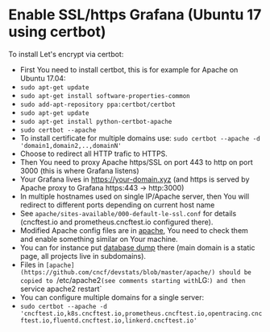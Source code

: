 # Enable SSL/https Grafana (Ubuntu 17 using certbot)

To install Let's encrypt via certbot:

- First You need to install certbot, this is for example for Apache on Ubuntu 17.04:
- `sudo apt-get update`
- `sudo apt-get install software-properties-common`
- `sudo add-apt-repository ppa:certbot/certbot`
- `sudo apt-get update`
- `sudo apt-get install python-certbot-apache`
- `sudo certbot --apache`
- To install certificate for multiple domains use: `sudo certbot --apache -d 'domain1,domain2,..,domainN'`
- Choose to redirect all HTTP trafic to HTTPS.
- Then You need to proxy Apache https/SSL on port 443 to http on port 3000 (this is where Grafana listens)
- Your Grafana lives in https://your-domain.xyz (and https is served by Apache proxy to Grafana https:443 -> http:3000)
- In multiple hostnames used on single IP/Apache server, then You will redirect to different ports depending on current host name
- See `apache/sites-available/000-default-le-ssl.conf` for details (cncftest.io and prometheus.cncftest.io configured there).
- Modified Apache config files are in [apache](https://github.com/cncf/devstats/blob/master/apache/), You need to check them and enable something similar on Your machine.
- You can for instance put [database dump](https://devstats.cncf.io/gha.sql.xz) there (main domain is a static page, all projects live in subdomains).
- Files in `[apache](https://github.com/cncf/devstats/blob/master/apache/) should be copied to `/etc/apache2` (see comments starting with `LG:`) and then `service apache2 restart`
- You can configure multiple domains for a single server:
- `sudo certbot --apache -d 'cncftest.io,k8s.cncftest.io,prometheus.cncftest.io,opentracing.cncftest.io,fluentd.cncftest.io,linkerd.cncftest.io'`
